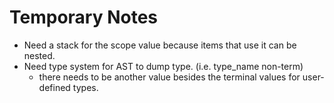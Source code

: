 # Temporary Notes

- Need a stack for the scope value because items that use it can be nested.
- Need type system for AST to dump type. (i.e. type_name non-term)
    - there needs to be another value besides the terminal values for user-defined types.